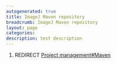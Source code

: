 ```yaml
---
autogenerated: true
title: ImageJ Maven repository
breadcrumb: ImageJ Maven repository
layout: page
categories: 
description: test description
---
```


1.  REDIRECT [Project management\#Maven](Project_management#Maven )
